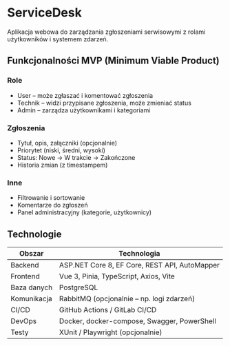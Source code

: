 # ServiceDesk
Aplikacja webowa do zarządzania zgłoszeniami serwisowymi z rolami użytkowników i systemem zdarzeń.

## Funkcjonalności MVP (Minimum Viable Product)
### Role
- User – może zgłaszać i komentować zgłoszenia
- Technik – widzi przypisane zgłoszenia, może zmieniać status
- Admin – zarządza użytkownikami i kategoriami

### Zgłoszenia
- Tytuł, opis, załączniki (opcjonalnie)
- Priorytet (niski, średni, wysoki)
- Status: Nowe → W trakcie → Zakończone
- Historia zmian (z timestampem)

### Inne
- Filtrowanie i sortowanie
- Komentarze do zgłoszeń
- Panel administracyjny (kategorie, użytkownicy)

## Technologie
| Obszar      | Technologia                                   |
| ----------- | --------------------------------------------- |
| Backend     | ASP.NET Core 8, EF Core, REST API, AutoMapper |
| Frontend    | Vue 3, Pinia, TypeScript, Axios, Vite         |
| Baza danych | PostgreSQL                                    |
| Komunikacja | RabbitMQ (opcjonalnie – np. logi zdarzeń)     |
| CI/CD       | GitHub Actions / GitLab CI/CD                 |
| DevOps      | Docker, docker-compose, Swagger, PowerShell   |
| Testy       | XUnit / Playwright (opcjonalnie)              |

